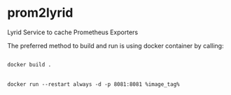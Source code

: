# prom2lyrid
Lyrid Service to cache Prometheus Exporters 

The preferred method to build and run is using docker container by calling:

<code>
docker build .
</code>
<br />
<code>
docker run --restart always -d -p 8081:8081 %image_tag% 
</code>